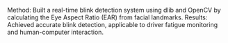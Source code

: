 Method: Built a real-time blink detection system using dlib and OpenCV by calculating the Eye Aspect Ratio (EAR) from facial landmarks.
Results: Achieved accurate blink detection, applicable to driver fatigue monitoring and human-computer interaction.
